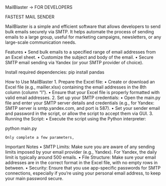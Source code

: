 MailBlaster -> FOR DEVELOPERS

FASTEST MAIL SENDER 

MailBlaster is a simple and efficient software that allows developers to send bulk emails securely via SMTP. It helps automate the process of sending emails to a large group, useful for marketing campaigns, newsletters, or any large-scale communication needs.

Features
	•	Send bulk emails to a specified range of email addresses from an Excel sheet.
	•	Customize the subject and body of the email.
	•	Secure SMTP email sending via Yandex (or your SMTP provider of choice).

Install required dependencies:
pip install pandas


How to Use MailBlaster
	1.	Prepare the Excel file:
	•	Create or download an Excel file (e.g., mailler.xlsx) containing the email addresses in the 8th column (column “I”).
	•	Ensure that your Excel file is properly formatted with valid email addresses.
	2.	Set up your SMTP credentials:
	•	Open the main.py file and enter your SMTP server details and credentials (e.g., for Yandex: SMTP server is smtp.yandex.com, and port is 587).
	•	Set your sender email and password in the script, or allow the script to accept them via GUI.
	3.	Running the Script:
	•	Execute the script using the Python interpreter:
 
 python main.py

	Only complete a few parameters, 

 Important Notes
	•	SMTP Limits: Make sure you are aware of any sending limits imposed by your email provider (e.g., Yandex). For Yandex, the daily limit is typically around 500 emails.
	•	File Structure: Make sure your email addresses are in the correct format in the Excel file, with no empty rows in between.
	•	Security: Ensure that you use app-specific passwords for SMTP connections, especially if you’re using your personal email address, to keep your main password secure.


 
